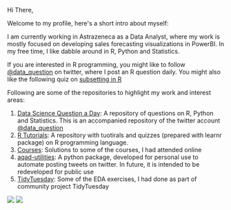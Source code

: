 Hi There,

Welcome to my profile, here's a short intro about myself:

I am currently working in Astrazeneca as a Data Analyst, where my work is mostly focused on developing sales forecasting visualizations in PowerBI. In my free time, I like dabble around in R, Python and Statistics.

If you are interested in R programming, you might like to follow [@data_question](https://twitter.com/data_question) on twitter, where I post an R question daily. You might also like the following quiz on [subsetting in R](https://monty.shinyapps.io/subsetting/#section-quiz)

Following are some of the repositories to highlight my work and interest areas:

1. [Data Science Question a Day](https://github.com/mohit2152sharma/dsqad): A repository of questions on R, Python and Statistics. This is an accompanied repository of the twitter account [@data_question](https://twitter.com/data_question)
2. [R Tutorials](https://github.com/mohit2152sharma/dsqadTutorials): A repository with tuotirals and quizzes (prepared with learnr package) on R programming language.
3. [Courses](https://github.com/mohit2152sharma/Courses): Solutions to some of the courses, I had attended online
4. [aqad-utilities](https://github.com/mohit2152sharma/aqad-utilities): A python package, developed for personal use to automate posting tweets on twitter. In future, it is intended to be redeveloped for public use
5. [TidyTuesday](https://github.com/mohit2152sharma/TidyTuesday): Some of the EDA exercises, I had done as part of community project TidyTuesday

![](https://github.com/mohit2152sharma/githubStats/blob/master/generated/overview.svg)
![](https://github.com/mohit2152sharma/githubStats/blob/master/generated/languages.svg)